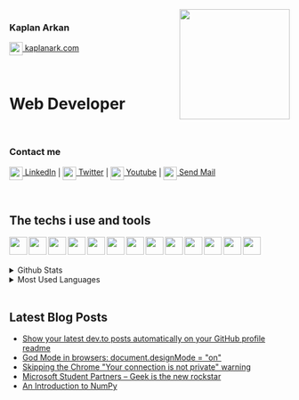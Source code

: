 <!-- LİNKS-->
[linkedin]: https://www.linkedin.com/in/kaplan-arkan-2a5747158/
[twitter]:https://twitter.com
[youtube]:https://www.youtube.com/

<img src="https://media.giphy.com/media/KzJkzjggfGN5Py6nkT/source.gif" align="right" width="198" height="">
<!-- https://media.giphy.com/media/KzJkzjggfGN5Py6nkT/source.gif -->

### Kaplan Arkan

[<img height="24" width="24" align= "center" src="https://img.icons8.com/fluent/48/000000/internet.png"/> kaplanark.com](https://kaplanark.wordpress.com/)


<br>

# Web Developer

<br>

### Contact me

[<img height="24" width="24" align= "center" src="https://img.icons8.com/fluent/48/000000/linkedin.png"/> LinkedIn][linkedin]  |
[<img height="24" width="24" align= "center" src="https://img.icons8.com/fluent/48/000000/twitter.png"/> Twitter][twitter]  |
[<img height="24" width="24" align= "center" src="https://img.icons8.com/color/48/000000/youtube-play.png"/> Youtube][youtube]  |
[<img height="24" width="24" align= "center" src="https://img.icons8.com/fluent/48/000000/email.png"/> Send Mail](mailto:kaplan.arkan@gmail.com)

<br>

## The techs i use and tools

<img height = "32" heigth ="32" align= "left" src="https://img.icons8.com/fluent/48/000000/visual-studio-code-2019.png"/>
<img height = "32" heigth ="32" align="left" src="https://img.icons8.com/color/48/000000/javascript.png"/>
<img height = "32" heigth ="32" align= "left" src="https://img.icons8.com/color/48/000000/html-5--v1.png"/>
<img height = "32" heigth ="32" align= "left" src="https://img.icons8.com/color/48/000000/css3.png"/>
<img height = "32" heigth ="32" align= "left" src="https://img.icons8.com/color/48/000000/python.png"/>
<img height = "32" heigth ="32" align= "left" src="https://img.icons8.com/color/96/000000/nodejs.png"/>
<img height = "32" heigth ="32" align= "left" src="https://img.icons8.com/plasticine/100/000000/bash.png"/>
<img height = "32" heigth ="32" align= "left" src="https://img.icons8.com/color/48/000000/amazon-web-services.png"/>
<img height = "32" heigth ="32" align= "left" src="https://img.icons8.com/color/48/000000/ubuntu--v1.png"/>
<img height = "32" heigth ="32" align= "left" src="https://img.icons8.com/fluent/48/000000/console.png"/>
<img height = "32" heigth ="32" align= "left" src="https://img.icons8.com/fluent/48/000000/github.png"/>
<img height = "32" heigth ="32" align= "left" src="https://img.icons8.com/fluent/48/000000/chrome.png"/>
<img height = "32" heigth ="32" align= "left" src="https://img.icons8.com/color/48/000000/markdown.png"/><br>
<br>
<br>

<details>
<summary>Github Stats</summary>
<img src="https://github-readme-stats.vercel.app/api?username=kaplanark">

</details>

<details>
<summary>Most Used Languages</summary>

<img src="https://github-readme-stats.vercel.app/api/top-langs/?username=kaplanark&layout=compact">

</details>
<br>

## Latest Blog Posts

<!-- BLOG-POST-LIST:START -->
- [Show your latest dev.to posts automatically on your GitHub profile readme](https://dev.to/gautamkrishnar/show-your-latest-dev-to-posts-automatically-in-your-github-profile-readme-3nk8)
- [God Mode in browsers: document.designMode = "on"](https://dev.to/gautamkrishnar/god-mode-in-browsers-document-designmode-on-2pmo)
- [Skipping the Chrome "Your connection is not private" warning](https://dev.to/gautamkrishnar/quickbits-1-skipping-the-chrome-your-connection-is-not-private-warning-4kp1)
- [Microsoft Student Partners – Geek is the new rockstar](https://dev.to/gautamkrishnar/microsoft-student-partners--geek-is-the-new-rockstar)
- [An Introduction to NumPy](https://dev.to/gautamkrishnar/an-introduction-to-numpy)
<!-- BLOG-POST-LIST:END -->
